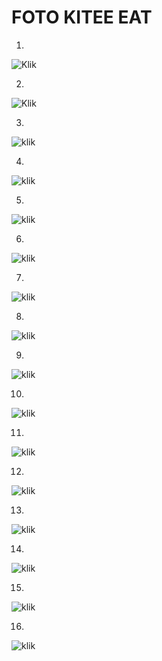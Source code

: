 # FOTO KITEE EAT

1.
![Klik](https://drive.google.com/uc?export=view&id=1mNLshE1ZteGIDboDzDVSqJxaQWcRqkj_)

2.
![Klik](https://drive.google.com/uc?export=view&id=1rvh1ypB48T9kFPQwyhBbrqsUq9noZ7UP)

3.
![klik](https://drive.google.com/uc?export=view&id=1k4BWY8KXtHDHcjiCqGOH7TlxeZFuQG03)

4.
![klik](https://drive.google.com/uc?export=view&id=1JsPPz88B6_GpwGMLMF6dhtiJWZU1pDFm)

5.
![klik](https://drive.google.com/uc?export=view&id=1vLpfLGKZi3L1MuIkBRRdk1K9KJ3a_DbI)

6.
![klik](https://drive.google.com/uc?export=view&id=1-K_3n0uWb4EzE4svNo_PON8hWVyWf9Ud)

7.
![klik](https://drive.google.com/uc?export=view&id=1zD54K-KFQeOGX-_fpNdD83eRYx7aeF4R)

8.
![klik](https://drive.google.com/uc?export=view&id=1QRnyjaSjtSAxDh_lMdR9G5ZB1787vLQB)

9.
![klik](https://drive.google.com/uc?export=view&id=1TobEawGM5Be2Hl44CeJ5er8mkPBuNOMG)

10.
![klik](https://drive.google.com/uc?export=view&id=1mNuv7GlRIKssTJ5GIsJfkNSOhZrP16oO)

11.
![klik](https://drive.google.com/uc?export=view&id=1TDXdxY6trVAHlIiOyYNNILliNEZCk7OB)

12.
![klik](https://drive.google.com/uc?export=view&id=12xByc4ePELdfO29dqBHXXCJ27BkJRIqZ)

13.
![klik](https://drive.google.com/uc?export=view&id=12DUqNjwn5rP9uFEmFHxT8TyllJh63MbA)

14.
![klik](https://drive.google.com/uc?export=view&id=1bEylWIQYAtF1Cx37ZmL8VqmQGw6Xct_v)

15.
![klik](https://drive.google.com/uc?export=view&id=1PA4FxVNvWVigLvf4-uK5Fqx7M2SzUAif)

16.
![klik](https://drive.google.com/uc?export=view&id=1SxhGAiSDbgF1DFlnoa-cwAogqrC8g29k)